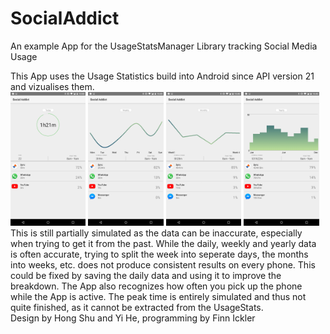 # SocialAddict
An example App for the UsageStatsManager Library tracking Social Media Usage

This App uses the Usage Statistics build into Android since API version 21 and vizualises them.  
<img src="daily.png" width="23.9%" >
<img src="weekly.png" width="23.9%" >
<img src="monthly.png" width="23.9%" >
<img src="yearly.png" width="23.9%" >
This is still partially simulated as the data can be inaccurate, especially when trying to get it from the past.
While the daily, weekly and yearly data is often accurate, trying to split the week into seperate days, the months into weeks,
etc. does not produce consistent results on every phone. This could be fixed by saving the daily data and using it to improve 
the breakdown. The App also recognizes how often you pick up the phone while the App is active. The peak time is entirely 
simulated and thus not quite finished, as it cannot be extracted from the UsageStats.  
Design by Hong Shu and Yi He, programming by Finn Ickler
